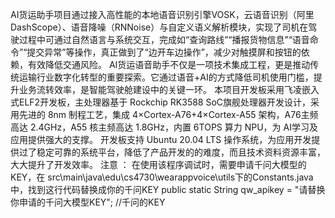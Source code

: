AI货运助手项目通过接入高性能的本地语音识别引擎VOSK，云语音识别（阿里 DashScope）、语音降噪（RNNoise）与自定义语义解析模块，实现了司机在驾驶过程中可通过自然语言与系统交互，完成如“查询路线”“播报货物信息”“语音命令”“提交异常”等操作，真正做到了“边开车边操作”，减少对触摸屏和按钮的依赖，有效降低交通风险。 
    AI货运语音助手不仅是一项技术集成工程，更是推动传统运输行业数字化转型的重要探索。它通过语音+AI的方式降低司机使用门槛，提升业务流转效率，是智能驾驶舱建设中的关键一环。 
    本项目开发板采用飞凌嵌入式ELF2开发板，主处理器基于 Rockchip RK3588 SoC旗舰处理器开发设计，采用先进的 8nm 制程工艺，集成 4×Cortex-A76+4×Cortex-A55 架构，A76主频高达 2.4GHz，A55 核主频高达 1.8GHz，内置 6TOPS 算力 NPU，为 AI学习及应用提供强大的支撑。
    开发板支持 Ubuntu 20.04 LTS 操作系统，为应用开发提供过了稳定可靠的系统平台，降低了产品开发的的难度，而且技术资料资源丰富，大大提升了开发效率。 
注意 ：
    在使用该程序调试时，需要申请千问大模型的KEY，在 
    src\main\java\edu\cs4730\wearappvoice\utils下的Constants.java中，找到这行代码替换成你的千问KEY 
    public static String qw_apikey = "请替换你申请的千问大模型KEY"; //千问的KEY
